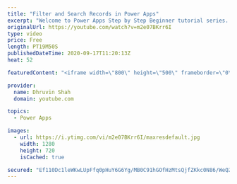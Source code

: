 ```yaml
---
title: "Filter and Search Records in Power Apps"
excerpt: "Welcome to Power Apps Step by Step Beginner tutorial series. My self Dhruvin Shah you are watching the 14th part of the Power Apps Beginner Series. During this chapter, we will talk about how we can perform Filtering and Search in Power Apps Grid Records.  In my previous video, we have developed one"
originalUrl: https://youtube.com/watch?v=m2e07BKrr6I
type: video
price: Free
length: PT19M50S
publishedDateTime: 2020-09-17T11:20:13Z
heat: 52

featuredContent: "<iframe width=\"800\" height=\"500\" frameborder=\"0\" src=\"https://www.youtube.com/embed/m2e07BKrr6I\" allow=\"accelerometer; autoplay; encrypted-media; gyroscope; picture-in-picture\" allowfullscreen></iframe>"

provider:
  name: Dhruvin Shah
  domain: youtube.com

topics:
  - Power Apps

images:
  - url: https://i.ytimg.com/vi/m2e07BKrr6I/maxresdefault.jpg
    width: 1280
    height: 720
    isCached: true

secured: "Ef110Dc1leWKwLUpFfq0pHuY6G6Yg/MB0C91hGOfHzMtsQjfZKkc0N86/WeQ2M+LQ1lVHDG/FkjuT6HNJc/x/B64YJMdIsI9MZMquyv0FwSH+1fXadSL6PvTKY0wzVcoHLx6uPXo3dxWjwErCxbKoOsQ/pfC7U5t/2G79jF5We+XjOcNuTTqBEbsK8lAi8r9CgiTmJwfaBWgLPYggTjbl+sPdtuqIQo+OzWu62WlMC6bA2X5WPHnrNhtEaihtjs2+aoNWsNIX9S38D/CDYFDsxlOXDBkumAYuwWxnCQsUVfQ7SieJ8qFMQHktdtdYUDyLFgH5VI4b9iOizbx5V97ci1a6g0u8GY1I9O8ealmdMC4o7w3tnFOW4hyJtt3/IIHby4pQ7gK6DZb67Zmd/3AQrH9NlP50U7A0L1AD/C2slw=;r7HACa0eURH24szAVsrsGg=="
---
```


